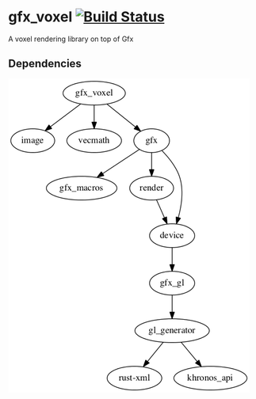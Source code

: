 gfx_voxel [![Build Status](https://travis-ci.org/PistonDevelopers/gfx_voxel.svg)](https://travis-ci.org/PistonDevelopers/gfx_voxel)
=========

A voxel rendering library on top of Gfx

## Dependencies

![dependencies](./Cargo.png)


